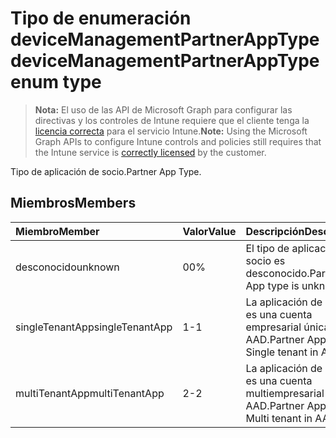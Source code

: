 # <a name="devicemanagementpartnerapptype-enum-type"></a><span data-ttu-id="57955-101">Tipo de enumeración deviceManagementPartnerAppType</span><span class="sxs-lookup"><span data-stu-id="57955-101">deviceManagementPartnerAppType enum type</span></span>

> <span data-ttu-id="57955-102">**Nota:** El uso de las API de Microsoft Graph para configurar las directivas y los controles de Intune requiere que el cliente tenga la [licencia correcta](https://go.microsoft.com/fwlink/?linkid=839381) para el servicio Intune.</span><span class="sxs-lookup"><span data-stu-id="57955-102">**Note:** Using the Microsoft Graph APIs to configure Intune controls and policies still requires that the Intune service is [correctly licensed](https://go.microsoft.com/fwlink/?linkid=839381) by the customer.</span></span>

<span data-ttu-id="57955-103">Tipo de aplicación de socio.</span><span class="sxs-lookup"><span data-stu-id="57955-103">Partner App Type.</span></span>
## <a name="members"></a><span data-ttu-id="57955-104">Miembros</span><span class="sxs-lookup"><span data-stu-id="57955-104">Members</span></span>
|<span data-ttu-id="57955-105">Miembro</span><span class="sxs-lookup"><span data-stu-id="57955-105">Member</span></span>|<span data-ttu-id="57955-106">Valor</span><span class="sxs-lookup"><span data-stu-id="57955-106">Value</span></span>|<span data-ttu-id="57955-107">Descripción</span><span class="sxs-lookup"><span data-stu-id="57955-107">Description</span></span>|
|:---|:---|:---|
|<span data-ttu-id="57955-108">desconocido</span><span class="sxs-lookup"><span data-stu-id="57955-108">unknown</span></span>|<span data-ttu-id="57955-109">0</span><span class="sxs-lookup"><span data-stu-id="57955-109">0%</span></span>|<span data-ttu-id="57955-110">El tipo de aplicación de socio es desconocido.</span><span class="sxs-lookup"><span data-stu-id="57955-110">Partner App type is unknown.</span></span>|
|<span data-ttu-id="57955-111">singleTenantApp</span><span class="sxs-lookup"><span data-stu-id="57955-111">singleTenantApp</span></span>|<span data-ttu-id="57955-112">1</span><span class="sxs-lookup"><span data-stu-id="57955-112">-1</span></span>|<span data-ttu-id="57955-113">La aplicación de socio es una cuenta empresarial única en AAD.</span><span class="sxs-lookup"><span data-stu-id="57955-113">Partner App is Single tenant in AAD.</span></span>|
|<span data-ttu-id="57955-114">multiTenantApp</span><span class="sxs-lookup"><span data-stu-id="57955-114">multiTenantApp</span></span>|<span data-ttu-id="57955-115">2</span><span class="sxs-lookup"><span data-stu-id="57955-115">-2</span></span>|<span data-ttu-id="57955-116">La aplicación de socio es una cuenta multiempresarial en AAD.</span><span class="sxs-lookup"><span data-stu-id="57955-116">Partner App is Multi tenant in AAD.</span></span>|








